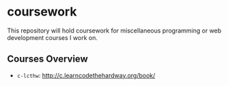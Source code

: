 # coursework

This repository will hold coursework for miscellaneous programming or web development courses I work on.

## Courses Overview

- `c-lcthw`: http://c.learncodethehardway.org/book/
